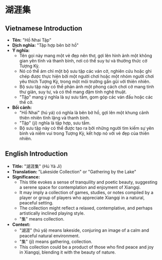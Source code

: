 # 湖涯集

## Vietnamese Introduction

* **Tên:** "Hồ Nhai Tập"
* **Dịch nghĩa:** "Tập hợp bên bờ hồ"
* **Ý nghĩa:**
    * Tên gọi này mang một vẻ đẹp nên thơ, gợi lên hình ảnh một không gian yên tĩnh và thanh bình, nơi có thể suy tư và thưởng thức cờ Tượng Kỳ.
    * Nó có thể ám chỉ một bộ sưu tập các ván cờ, nghiên cứu hoặc ghi chép được thực hiện bởi một người chơi hoặc một nhóm người chơi yêu thích Tượng Kỳ, trong một môi trường gần gũi với thiên nhiên.
    * Bộ sưu tập này có thể phản ánh một phong cách chơi cờ mang tính thư giãn, suy tư, và có thể mang đậm tính nghệ thuật.
    * "Tập" mang ý nghĩa là sự sưu tầm, gom góp các ván đấu hoặc các thế cờ.
* **Bối cảnh:**
    * "Hồ Nhai" (hú yá) có nghĩa là bên bờ hồ, gợi lên một khung cảnh thiên nhiên tĩnh lặng và thanh bình.
    * "Tập" (jí) nghĩa là tập hợp, sưu tầm.
    * Bộ sưu tập này có thể được tạo ra bởi những người tìm kiếm sự yên bình và niềm vui trong Tượng Kỳ, kết hợp nó với vẻ đẹp của thiên nhiên.

## English Introduction

* **Title:** "湖涯集" (Hú Yá Jí)
* **Translation:** "Lakeside Collection" or "Gathering by the Lake"
* **Significance:**
    * This title evokes a sense of tranquility and poetic beauty, suggesting a serene space for contemplation and enjoyment of Xiangqi.
    * It may imply a collection of games, studies, or notes compiled by a player or group of players who appreciate Xiangqi in a natural, peaceful setting.
    * The collection might reflect a relaxed, contemplative, and perhaps artistically inclined playing style.
    * "集" means collection.
* **Context:**
    * "湖涯" (hú yá) means lakeside, conjuring an image of a calm and peaceful natural environment.
    * "集" (jí) means gathering, collection.
    * This collection could be a product of those who find peace and joy in Xiangqi, blending it with the beauty of nature.
